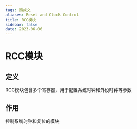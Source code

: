 ```yaml
---
tags: 待成文
aliases: Reset and Clock Control
title: RCC模块
sidebar: false
date: 2023-06-06
---
```

# RCC模块

## 定义

RCC模块包含多个寄存器，用于配置系统时钟和外设时钟等参数

## 作用

控制系统时钟和复位的模块